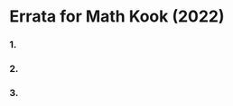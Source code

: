 
<head>
  <link rel="stylesheet" type="text/css" media="all" href="style.css" />
</head>

# Errata for Math Kook (2022)

### 1. 

### 2. 

### 3.
